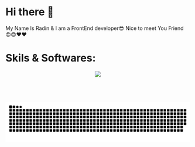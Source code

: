 # Hi there 👋
My Name Is Radin & I am a FrontEnd developer😎 Nice to meet You Friend 😍😍❤️❤️
# Skils & Softwares:
<p align="center">
  <a href="https://skillicons.dev">
    <img src="https://skillicons.dev/icons?i=html,css,sass,bootstrap,tailwind,javascript,vue,nuxt,typescript,vscode,git,github,postman" />
  </a>
</p>
<br />
<br />
<br />
<div align="center">
  <picture>
  <source media="(prefers-color-scheme: dark)" srcset="https://raw.githubusercontent.com/radinpayam/radinpayam/output/github-contribution-grid-snake-dark.svg">
  <source media="(prefers-color-scheme: light)" srcset="https://raw.githubusercontent.com/radinpayam/radinpayam/output/github-contribution-grid-snake.svg">
  <img alt="github contribution grid snake animation" src="https://raw.githubusercontent.com/radinpayam/radinpayam/output/github-contribution-grid-snake.svg">
</picture>
</div>
<!--
**radinpayam/radinpayam** is a ✨ _special_ ✨ repository because its `README.md` (this file) appears on your GitHub profile.

Here are some ideas to get you started:

- 🔭 I’m currently working on ...
- 🌱 I’m currently learning ...
- 👯 I’m looking to collaborate on ...
- 🤔 I’m looking for help with ...
- 💬 Ask me about ...
- 📫 How to reach me: ...
- 😄 Pronouns: ...
- ⚡ Fun fact: ...
-->
